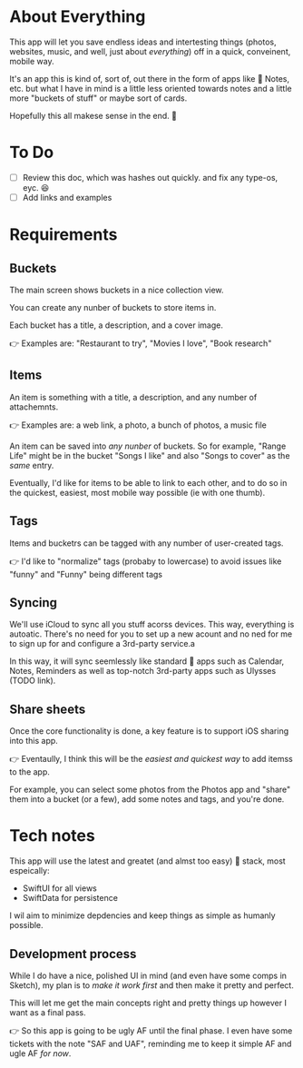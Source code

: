 # About Everything 

This app will let you save endless ideas and intertesting things (photos, websites, music, and well, just about _everything_) off in a quick, conveinent, mobile way.

It's an app this is kind of, sort of, out there in the form of apps like  Notes, etc. but what I have in mind is a little less oriented towards notes and a little more "buckets of stuff" or maybe sort of cards.

Hopefully this all makese sense in the end. 🙌

# To Do

- [ ] Review this doc, which was hashes out quickly. and fix any type-os, eyc. 😆
- [ ] Add links and examples 

# Requirements 

## Buckets
The main screen shows buckets in a nice collection view.

You can create any nunber of buckets to store items in. 

Each bucket has a title, a description, and a cover image.

👉 Examples are: "Restaurant to try", "Movies I love", "Book research"

## Items
An item is something with a title, a description, and any number of attachemnts.

👉 Examples are: a web link, a photo, a bunch of photos, a music file

An item can be saved into _any nunber_ of buckets.  So for example, "Range Life" might be in the bucket "Songs I like" and also "Songs to cover" as the _same_ entry.

Eventually, I'd like for items to be able to link to each other, and to do so in the quickest, easiest, most mobile way possible (ie with one thumb).

## Tags

Items and bucketrs can be tagged with any number of user-created tags.

👉 I'd like to "normalize" tags (probaby to lowercase) to avoid issues like "funny" and "Funny" being different tags

## Syncing 

We'll use iCloud to sync all you stuff acorss devices.  This way, everything is autoatic.  There's no need for you to set up a new acount and no ned for me to sign up for and configure a 3rd-party service.a

In this way, it will sync seemlessly like standard  apps such as Calendar, Notes, Reminders as well as top-notch 3rd-party apps such as Ulysses (TODO link).

## Share sheets

Once the core functionality is done, a key feature is to support iOS sharing into this app.

👉 Eventaully, I think this will be the _easiest and quickest way_ to add itemss to the app. 

For example, you can select some photos from the Photos app and "share" them into a bucket (or a few), add some notes and tags, and you're done.

# Tech notes

This app will use the latest and greatet (and almst too easy)  stack, most espeically:

* SwiftUI for all views
* SwiftData for persistence

I wil aim to minimize depdencies and keep things as simple as humanly possible.

## Development process

While I do have a nice, polished UI in mind (and even have some comps in Sketch), my plan is to _make it work first_ and then make it pretty and perfect.

This will let me get the main concepts right and pretty things up however I want as a final pass.

👉 So this app is going to be ugly AF until the final phase.  I even have some tickets with the note "SAF and UAF", reminding me to keep it simple AF and ugle AF _for now_.
